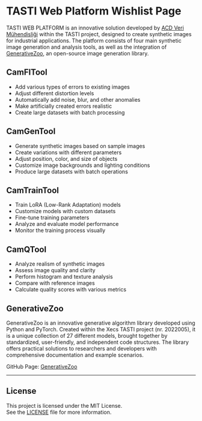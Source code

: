 # TASTI Web Platform Wishlist Page

TASTI WEB PLATFORM is an innovative solution developed by [ACD Veri Mühendisliği](https://www.acd.com.tr/) within the TASTI project, designed to create synthetic images for industrial applications. The platform consists of four main synthetic image generation and analysis tools, as well as the integration of [GenerativeZoo](https://github.com/caetas/GenerativeZoo), an open-source image generation library.

## CamFITool
- Add various types of errors to existing images
- Adjust different distortion levels
- Automatically add noise, blur, and other anomalies
- Make artificially created errors realistic
- Create large datasets with batch processing

## CamGenTool
- Generate synthetic images based on sample images
- Create variations with different parameters
- Adjust position, color, and size of objects
- Customize image backgrounds and lighting conditions
- Produce large datasets with batch operations

## CamTrainTool
- Train LoRA (Low-Rank Adaptation) models
- Customize models with custom datasets
- Fine-tune training parameters
- Analyze and evaluate model performance
- Monitor the training process visually

## CamQTool
- Analyze realism of synthetic images
- Assess image quality and clarity
- Perform histogram and texture analysis
- Compare with reference images
- Calculate quality scores with various metrics

## GenerativeZoo
GenerativeZoo is an innovative generative algorithm library developed using Python and PyTorch. Created within the Xecs TASTI project (nr. 2022005), it is a unique collection of 27 different models, brought together by standardized, user-friendly, and independent code structures. The library offers practical solutions to researchers and developers with comprehensive documentation and example scenarios.

GitHub Page: [GenerativeZoo](https://github.com/caetas/GenerativeZoo)

---

## License

This project is licensed under the MIT License.  
See the [LICENSE](./LICENSE) file for more information.
